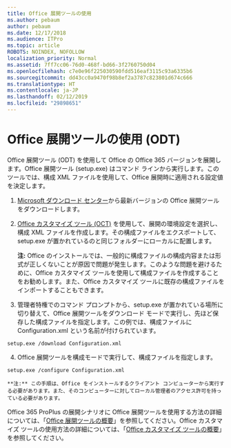 ```yaml
---
title: Office 展開ツールの使用
ms.author: pebaum
author: pebaum
ms.date: 12/17/2018
ms.audience: ITPro
ms.topic: article
ROBOTS: NOINDEX, NOFOLLOW
localization_priority: Normal
ms.assetid: 7ff7cc06-76d0-468f-bd66-3f2760750d04
ms.openlocfilehash: c7e0e96f225030590fdd516eaf3115c93a6335b6
ms.sourcegitcommit: dd43cc0a9470f98b8ef2a3787c823801d674c666
ms.translationtype: HT
ms.contentlocale: ja-JP
ms.lasthandoff: 02/12/2019
ms.locfileid: "29898651"
---
```

# <a name="using-the-office-deployment-tool-odt"></a>Office 展開ツールの使用 (ODT)

Office 展開ツール (ODT) を使用して Office の Office 365 バージョンを展開します。Office 展開ツール (setup.exe) はコマンド ラインから実行します。このツールでは、構成 XML ファイルを使用して、Office 展開時に適用される設定値を決定します。
  
1. [Microsoft ダウンロード センター](http://go.microsoft.com/fwlink/p/?LinkID=626065)から最新バージョンの Office 展開ツールをダウンロードします。
    
2. [Office カスタマイズ ツール (OCT)](https://config.office.com) を使用して、展開の環境設定を選択し、構成 XML ファイルを作成します。その構成ファイルをエクスポートして、setup.exe が置かれているのと同じフォルダーにローカルに配置します。 
    
    **注:** Office のインストールでは、一般的に構成ファイルの構成内容または形式が正しくないことが原因で問題が発生します。このような問題を避けるために、Office カスタマイズ ツールを使用して構成ファイルを作成することをお勧めします。また、Office カスタマイズ ツールに既存の構成ファイルをインポートすることもできます。 
    
3. 管理者特権でのコマンド プロンプトから、setup.exe が置かれている場所に切り替えて、Office 展開ツールをダウンロード モードで実行し、先ほど保存した構成ファイルを指定します。この例では、構成ファイルに Configuration.xml という名前が付けられています。
    
  ```
  setup.exe /download Configuration.xml  
  ```

4. Office 展開ツールを構成モードで実行して、構成ファイルを指定します。
    
  ```
  setup.exe /configure Configuration.xml
  ```

    **注:** この手順は、Office をインストールするクライアント コンピューターから実行する必要があります。また、そのコンピューターに対してローカル管理者のアクセス許可を持っている必要があります。 
    
Office 365 ProPlus の展開シナリオに Office 展開ツールを使用する方法の詳細については、「[Office 展開ツールの概要](https://docs.microsoft.com/deployoffice/overview-of-the-office-2016-deployment-tool)」を参照してください。Office カスタマイズ ツールの使用方法の詳細については、「[Office カスタマイズ ツールの概要](https://docs.microsoft.com/DeployOffice/overview-of-the-office-customization-tool-for-click-to-run)」を参照してください。
  

